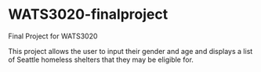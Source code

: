# WATS3020-finalproject
Final Project for WATS3020

This project allows the user to input their gender and age and displays a list of Seattle homeless shelters that they may be eligible for. 